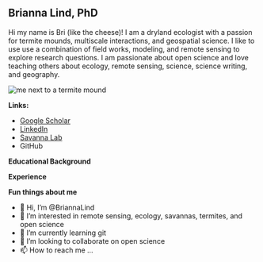 ## Brianna Lind, PhD

Hi my name is Bri (like the cheese)! I am a dryland ecologist with a passion for termite mounds, multiscale interactions, and geospatial science.  I like to use use a combination of field works, modeling, and remote sensing to explore research questions.  I am passionate about open science and love teaching others about ecology, remote sensing, science, science writing, and geography.

![me next to a termite mound](https://www.lcsun-news.com/gcdn/-mm-/73faf9e4d9425ac45a631bca5a7b0e4b3cf789d8/c=0-337-3069-2071/local/-/media/2017/06/15/TXNMGroup/LasCruces/636331509474873892-lind-brianna-cw.jpg?width=660&height=373&fit=crop&format=pjpg&auto=webp)

**Links:**
* [Google Scholar](https://scholar.google.com/citations?user=CDO4oLQAAAAJ&hl=en)
* [LinkedIn](https://www.linkedin.com/in/brianna-lind-95410147/)
* [Savanna Lab](https://savannalab.nmsu.edu/people/brianna_lind/)
* GitHub

**Educational Background**

**Experience**

**Fun things about me**


- 👋 Hi, I’m @BriannaLind
- 👀 I’m interested in remote sensing, ecology, savannas, termites, and open science
- 🌱 I’m currently learning git
- 💞️ I’m looking to collaborate on open science
- 📫 How to reach me ...


